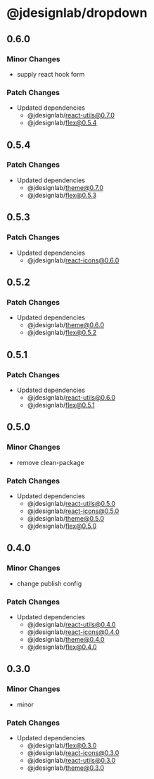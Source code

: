 # @jdesignlab/dropdown

## 0.6.0

### Minor Changes

- supply react hook form

### Patch Changes

- Updated dependencies
  - @jdesignlab/react-utils@0.7.0
  - @jdesignlab/flex@0.5.4

## 0.5.4

### Patch Changes

- Updated dependencies
  - @jdesignlab/theme@0.7.0
  - @jdesignlab/flex@0.5.3

## 0.5.3

### Patch Changes

- Updated dependencies
  - @jdesignlab/react-icons@0.6.0

## 0.5.2

### Patch Changes

- Updated dependencies
  - @jdesignlab/theme@0.6.0
  - @jdesignlab/flex@0.5.2

## 0.5.1

### Patch Changes

- Updated dependencies
  - @jdesignlab/react-utils@0.6.0
  - @jdesignlab/flex@0.5.1

## 0.5.0

### Minor Changes

- remove clean-package

### Patch Changes

- Updated dependencies
  - @jdesignlab/react-utils@0.5.0
  - @jdesignlab/react-icons@0.5.0
  - @jdesignlab/theme@0.5.0
  - @jdesignlab/flex@0.5.0

## 0.4.0

### Minor Changes

- change publish config

### Patch Changes

- Updated dependencies
  - @jdesignlab/react-utils@0.4.0
  - @jdesignlab/react-icons@0.4.0
  - @jdesignlab/theme@0.4.0
  - @jdesignlab/flex@0.4.0

## 0.3.0

### Minor Changes

- minor

### Patch Changes

- Updated dependencies
  - @jdesignlab/flex@0.3.0
  - @jdesignlab/react-icons@0.3.0
  - @jdesignlab/react-utils@0.3.0
  - @jdesignlab/theme@0.3.0
